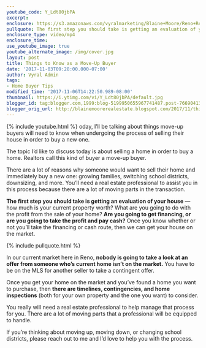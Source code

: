 ```yaml
---
youtube_code: Y_Ldt80jbPA
excerpt:
enclosure: https://s3.amazonaws.com/vyralmarketing/Blaine+Moore/Reno+Real+Estate-+Things+to+Know+as+a+Move-Up+Buyer.mp4
pullquote: The first step you should take is getting an evaluation of your house—how much is your current property worth?
enclosure_type: video/mp4
enclosure_time:
use_youtube_image: true
youtube_alternate_image: /img/cover.jpg
layout: post
title: Things to Know as a Move-Up Buyer
date: '2017-11-03T09:28:00.000-07:00'
author: Vyral Admin
tags:
- Home Buyer Tips
modified_time: '2017-11-06T14:22:50.989-08:00'
thumbnail: https://i.ytimg.com/vi/Y_Ldt80jbPA/default.jpg
blogger_id: tag:blogger.com,1999:blog-5199950655967741487.post-7669041393309062483
blogger_orig_url: http://blainemoorerealestate.blogspot.com/2017/11/things-to-know-as-move-up-buyer.html
---
```

{% include youtube.html %}
oday, I’ll be talking about things move-up buyers will need to know when undergoing the process of selling their house in order to buy a new one.

The topic I’d like to discuss today is about selling a home in order to buy a home. Realtors call this kind of buyer a move-up buyer.

There are a lot of reasons why someone would want to sell their home and immediately buy a new one: growing families, switching school districts, downsizing, and more. You’ll need a real estate professional to assist you in this process because there are a lot of moving parts in the transaction.

**The first step you should take is getting an evaluation of your house** —how much is your current property worth? What are you going to do with the profit from the sale of your home? **Are you going to get financing, or are you going to take the profit and pay cash?** Once you know whether or not you’ll take the financing or cash route, then we can get your house on the market.

{% include pullquote.html %}

In our current market here in Reno, **nobody is going to take a look at an offer from someone who’s current home isn’t on the market.** You have to be on the MLS for another seller to take a contingent offer.

Once you get your home on the market and you’ve found a home you want to purchase, then **there are timelines, contingencies, and home inspections** (both for your own property and the one you want) to consider.

You really will need a real estate professional to help manage that process for you. There are a lot of moving parts that a professional will be equipped to handle.

If you’re thinking about moving up, moving down, or changing school districts, please reach out to me and I’d love to help you with the process.
